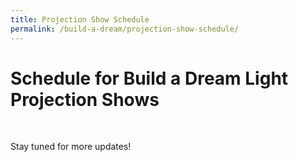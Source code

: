 ```yaml
---
title: Projection Show Schedule
permalink: /build-a-dream/projection-show-schedule/
---
```


# Schedule for Build a Dream Light Projection Shows

<br>

Stay tuned for more updates!
